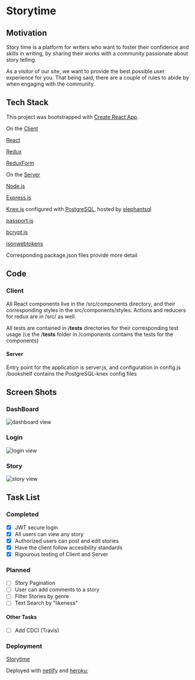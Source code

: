 # Storytime

## Motivation

Story time is a platform for writers who want to foster their confidence and skills in writing, by sharing their works with a community passionate about story telling.

As a visitor of our site, we want to provide the best possible user experience for you. That being said, there are a couple of rules to abide by when engaging with the community.

## Tech Stack

This project was bootstrapped with [Create React App](https://github.com/facebookincubator/create-react-app).

On the [Client](https://github.com/patersog/story-time-app-client)

[React](https://reactjs.org/)

[Redux](https://redux.js.org/)

[ReduxForm](https://redux-form.com/7.3.0/)

On the [Server](https://github.com/patersog/story-time-app-server)

[Node.js](https://nodejs.org/)

[Express.js](https://expressjs.com/)

[Knex.js](https://knexjs.org/) configured with [PostgreSQL](https://www.postgresql.org/), hosted by [elephantsql](https://www.elephantsql.com/)

[passport.js](http://www.passportjs.org/)

[bcrypt.js](https://github.com/dcodeIO/bcrypt.js)

[jsonwebtokens](https://github.com/auth0/node-jsonwebtoken)

Corresponding package.json files provide more detail

## Code

### Client

All React components live in the /src/components directory, and their corresponding styles in the src/components/styles. Actions and reducers for redux
are in /src/ as well.

All tests are contained in /__tests__ directories for their corresponding test usage (i.e the /__tests__ folder in /components
contains the tests for the components)

#### Server

Entry point for the application is server.js, and configuration in config.js
/bookshelf contains the PostgreSQL-knex config files

## Screen Shots

### DashBoard

![dashboard view](https://c1.staticflickr.com/2/1813/42207070020_c72b4a6a29_b.jpg)

### Login

![login view](https://c1.staticflickr.com/2/1777/30147810588_518b1b58c3_b.jpg)

### Story

![story view](https://c1.staticflickr.com/2/1798/42207069790_32d6d41aea_b.jpg)

## Task List

### Completed

- [x] JWT secure login
- [x] All users can view any story
- [x] Authorized users can post and edit stories
- [x] Have the client follow accesibility standards
- [x] Rigourous testing of Client and Server

### Planned

- [ ] Story Pagination
- [ ] User can add comments to a story
- [ ] Filter Stories by genre
- [ ] Text Search by "likeness"

#### Other Tasks

- [ ] Add CDCI (Travis)

### Deployment

[Storytime](https://loving-aryabhata-422d0b.netlify.com/)

Deployed with [netlify](https://www.netlify.com/) and [heroku](https://github.com/heroku);